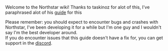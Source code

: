 Welcome to the Northstar wiki!
Thanks to taskinoz for alot of this, I've paraphrased alot of his [guide](https://gist.github.com/taskinoz/d68fdbc1ec0590d8fe61a85edbb9c44e) for this  
  
Please remember: you should expect to encounter bugs and crashes with Northstar, I've been developing it for a while but I'm one guy and I wouldn't say I'm the best developer around.  
If you do encounter issues that this guide doesn't have a fix for, you can get support in the [discord](https://northstar.tf/discord).